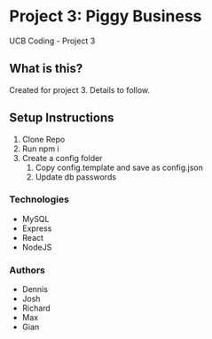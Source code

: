 # Project 3: Piggy Business

UCB Coding - Project 3

## What is this?

Created for project 3. Details to follow.

## Setup Instructions

1. Clone Repo
1. Run npm i
1. Create a config folder
    1. Copy config.template and save as config.json
    1. Update db passwords

### Technologies

* MySQL
* Express
* React
* NodeJS

### Authors

* Dennis
* Josh
* Richard
* Max
* Gian